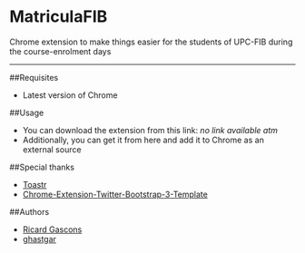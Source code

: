 MatriculaFIB
============
Chrome extension to make things easier for the students of UPC-FIB during the course-enrolment days

----
##Requisites
 + Latest version of Chrome
 
##Usage
 + You can download the extension from this link: *no link available atm*
 + Additionally, you can get it from here and add it to Chrome as an external source

##Special thanks
 + [Toastr](https://github.com/CodeSeven/toastr)
 + [Chrome-Extension-Twitter-Bootstrap-3-Template](https://github.com/Ehesp/Chrome-Extension-Twitter-Bootstrap-3-Template)

##Authors
 + [Ricard Gascons](https://github.com/mindula/)
 + [ghastgar](https://github.com/ghastgar)
 
